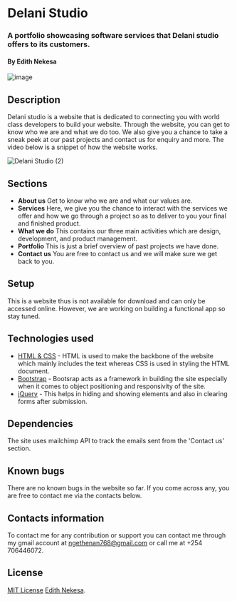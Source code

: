 # Delani Studio


### A portfolio showcasing software services that Delani studio offers to its customers.
#### By **Edith Nekesa**

![image](https://user-images.githubusercontent.com/32816069/158273612-9cc84d5d-799e-494b-989a-914c8f5d5fa5.png)

## Description
Delani studio is a website that is dedicated to connecting you with world class developers to build your website. Through the website, you can get to know who we are and what we do too. We also give you a chance to take a sneak peek at our past projects and contact us for enquiry and more. The video below is a snippet of how the website works.

![Delani Studio (2)](https://user-images.githubusercontent.com/32816069/158275923-26f8e8ec-d25d-48cf-a705-3cf7ae8ecea8.gif)

## Sections
* **About us**
Get to know who we are and what our values are.
* **Services**
Here, we give you the chance to interact with the services we offer and how we go through a project so as to deliver to you your final and finished product.
* **What we do**
This contains our three main activities which are design, development, and product management.
* **Portfolio**
This is just a brief overview of past projects we have done.
* **Contact us**
You are free to contact us and we will make sure we get back to you.

## Setup
This is a website thus is not available for download and can only be accessed online. However, we are working on building a functional app so stay tuned.

## Technologies used
- [HTML & CSS](https://www.w3schools.com/html/html_css.asp) - HTML is used to make the backbone of the website which mainly includes the text whereas CSS is used in styling the HTML document.
- [Bootstrap](https://getbootstrap.com/) - Bootsrap acts as a framework in building the site especially when it comes to object positioning and responsivity of the site.
- [jQuery](https://jquery.com/) - This helps in hiding and showing elements and also in clearing forms after submission.

## Dependencies
The site uses mailchimp API to track the emails sent from the 'Contact us' section.

## Known bugs
There are no known bugs in the website so far. If you come across any, you are free to contact me via the contacts below.

## Contacts information
To contact me for any contribution or support you can contact me through my gmail account at ngethenan768@gmail.com or call me at +254 706446072.

## License
[MIT License](https://github.com/lendilai/Delani-studio/blob/master/LICENSE) [Edith Nekesa](https://www.linkedin.com/in/edith-kesa-b84a7a142/).
